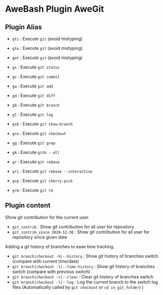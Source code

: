 AweBash Plugin AweGit
=====================
 
Plugin Alias
------------

- `gti` : Execute `git` (avoid mistyping)
- `gto` : Execute `git` (avoid mistyping)
- `got` : Execute `git` (avoid mistyping)

- `gs`  : Execute `git status`
- `gc`  : Execute `git commit`
- `ga`  : Execute `git add`
- `gd`  : Execute `git diff`
- `gb`  : Execute `git branch`
- `gl`  : Execute `git log`
- `gsb` : Execute `git show-branch`
- `gco` : Execute `git checkout`
- `gg`  : Execute `git grep`
- `gk`  : Execute `gitk --all`
- `gr`  : Execute `git rebase`
- `gri` : Execute `git rebase --interactive`
- `gcp` : Execute `git cherry-pick`
- `grm` : Execute `git rm`

Plugin content
--------------
Show git contribution for the current user.
- `git_contrib` : Show git contribution for all user for repository
- `git_contrib_since 2020-12-30` : Show git contribution for all user for repository since given date

Adding a git history of branches to ease time tracking.
- `git branch|checkout -h|--history` : Show git history of branches switch (compare with current time/date)
- `git branch|checkout -t|--time-history` : Show git history of branches switch (compare with previous switch)
- `git branch|checkout -c|--clear` : Clear git history of branches switch
- `git branch|checkout -l|--log` : Log the current branch to the switch log files (Automatically called by `git checkout` or  `cd in_git_folder`) )